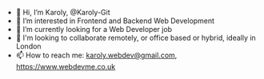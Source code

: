 - 👋 Hi, I’m Karoly, @Karoly-Git
- 👀 I’m interested in Frontend and Backend Web Development
- 🌱 I’m currently looking for a Web Developer job
- 💞️ I'm looking to collaborate remotely, or office based or hybrid, ideally in London
- 📫 How to reach me: karoly.webdev@gmail.com, https://www.webdevme.co.uk

<!---
Karoly-Git/Karoly-Git is a ✨ special ✨ repository because its `README.md` (this file) appears on your GitHub profile.
You can click the Preview link to take a look at your changes.
--->
